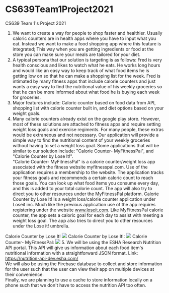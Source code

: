 # CS639Team1Project2021
CS639 Team 1's Project 2021

1. We want to create a way for people to shop faster and healthier. Usually caloric counters are in health apps where you have to input what you eat. Instead we want to make a food shopping app where this feature is integrated; This way when you are getting ingredients or food at the store you can make sure your meals are tailored for your diet.
2. A typical persona that our solution is targeting is as follows: Fred is very health conscious and likes to watch what he eats. He works long hours and would like an easy way to keep track of what food items he is getting low on so that he can make a shopping list for the week. Fred is intimated by many fitness apps that include calorie counters and just wants a easy way to find the nutritional value of his weekly groceries so that he can be more informed about what food he is buying each week for groceries. 
3. Major features include: Caloric counter based on food data from API, shopping list with calorie counter built in, and diet options based on your weight goals.
4. Many calorie counters already exist on the google play store. However, most of these solutions are attached to fitness apps and require setting weight loss goals and exercise regiments. For many people, these extras would be extraneous and not necessary. Our application will provide a simple way to find the nutritional content of your weekly groceries without having to set a weight loss goal. Some applications that will be similar to our solution include: "Calorie Counter- MyFitnessPal", and "Calorie Counter by Lose It!".  
"Calorie Counter- MyFitnessPal" is a calorie counter/weight loss app associated with the fitness website myfitnesspal.com. Use of the application requires a membership to the website. The application tracks your fitness goals and recommends a certain caloric count to reach those goals. You can look up what food items you consume every day, and this is added to your total calorie count. The app will also try to direct you to other resources under the MyFitnessPal platform. Calorie Counter by Lose It! Is a weight loss/calorie counter application under Loseit inc. Much like the previous application use of the app requires registering under the website www.loseit.com. Like MyFitnessPal calorie counter, the app sets a caloric goal for each day to assist with meeting a weight loss goal. The app also tries to direct you to other resources under the Lose it! umbrella.   

Calorie Counter by Lose It! ![](https://github.com/SeanAres/CS639Team1Project2021/blob/master/Screenshot_2021-06-28-00-55-57.png?raw=true)
Calorie Counter by Lose It!: ![](https://github.com/SeanAres/CS639Team1Project2021/blob/master/Screenshot_2021-06-28-00-57-29.png?raw=true) 
Calorie Counter- MyFitnessPal: ![](https://github.com/SeanAres/CS639Team1Project2021/blob/master/Screenshot_2021-06-28-01-29-34.png?raw=true)
5. We will be using the ESHA Research Nutrition API portal. This API will give us information about each food item's nutritional information with a straightforward JSON format. Link: https://nutrition-api-dev.esha.com/  
   We will also be using the Firebase database to collect and store information for the user such that the user can view their app on multiple devices at their convenience.  
   Finally, we are planning to use a cache to store information locally on a phone such that we don't have to access the nutrition API too often.

